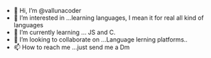 - 👋 Hi, I’m @vallunacoder
- 👀 I’m interested in ...learning languages, I mean it for real all kind of languages
- 🌱 I’m currently learning ... JS and C. 
- 💞️ I’m looking to collaborate on ...Language lerning platforms..
- 📫 How to reach me ...just send me a Dm

<!---
vallunacoder/vallunacoder is a ✨ special ✨ repository because its `README.md` (this file) appears on your GitHub profile.
You can click the Preview link to take a look at your changes.
--->
